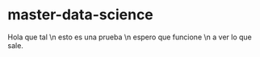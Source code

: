 # master-data-science
Hola que tal \n
esto es una prueba \n
espero que funcione \n
a ver lo que sale.
